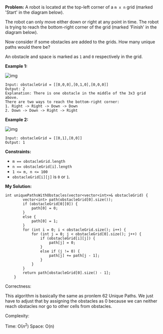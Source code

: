 **Problem:**
A robot is located at the top-left corner of a `m x n` grid (marked 'Start' in the diagram below).

The robot can only move either down or right at any point in time. The robot is trying to reach the bottom-right corner of the grid (marked 'Finish' in the diagram below).

Now consider if some obstacles are added to the grids. How many unique paths would there be?

An obstacle and space is marked as `1` and `0` respectively in the grid.

 

**Example 1:**

![img](https://assets.leetcode.com/uploads/2020/11/04/robot1.jpg)

```
Input: obstacleGrid = [[0,0,0],[0,1,0],[0,0,0]]
Output: 2
Explanation: There is one obstacle in the middle of the 3x3 grid above.
There are two ways to reach the bottom-right corner:
1. Right -> Right -> Down -> Down
2. Down -> Down -> Right -> Right
```

**Example 2:**

![img](https://assets.leetcode.com/uploads/2020/11/04/robot2.jpg)

```
Input: obstacleGrid = [[0,1],[0,0]]
Output: 1
```

 

**Constraints:**

- `m == obstacleGrid.length`
- `n == obstacleGrid[i].length`
- `1 <= m, n <= 100`
- `obstacleGrid[i][j]` is `0` or `1`.

**My Solution:**
```
int uniquePathsWithObstacles(vector<vector<int>>& obstacleGrid) {
        vector<int> path(obstacleGrid[0].size());
        if (obstacleGrid[0][0]) {
            path[0] = 0;
        }
        else {
            path[0] = 1;
        }
        for (int i = 0; i < obstacleGrid.size(); i++) {
            for (int j = 0; j < obstacleGrid[0].size(); j++) {
                if (obstacleGrid[i][j]) {
                    path[j] = 0;
                }
                else if (j != 0) {
                    path[j] += path[j - 1];
                }
            }
        }
        return path[obstacleGrid[0].size() - 1];
    }
```

Correctness:

This algorithm is basically the same as pronlem 62 Unique Paths. We just have to adjust that by assigning the obstacles as 0 because we can neither reach obstacles nor go to other cells from obstacles.

Complexity:

Time: O($n^2$)
Space: O(n)